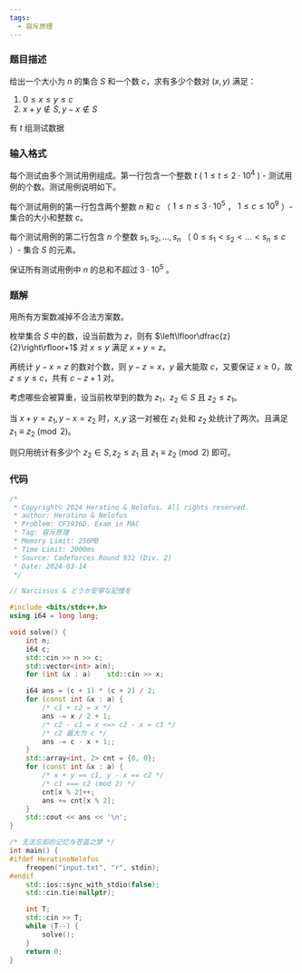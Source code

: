 ```yaml
---
tags:
  - 容斥原理
---
```


### 题目描述

给出一个大小为 $n$ 的集合 $S$ 和一个数 $c$，求有多少个数对 $(x,y)$ 满足：

1.   $0\le x\le y\le c$
2.   $x+y\notin S,y-x\notin S$

有 $t$ 组测试数据

### 输入格式

每个测试由多个测试用例组成。第一行包含一个整数 $t$ ( $1 \leq t \leq 2 \cdot 10^4$ ) - 测试用例的个数。测试用例说明如下。

每个测试用例的第一行包含两个整数 $n$ 和 $c$ （ $1 \leq n \leq 3 \cdot 10^5$ ， $1 \leq c \leq 10^9$ ）- 集合的大小和整数 $c$。

每个测试用例的第二行包含 $n$ 个整数 $s_1, s_2, \ldots, s_{n}$ （ $0 \leq s_1 < s_2 < \ldots < s_{n} \leq c$ ）- 集合 $S$ 的元素。

保证所有测试用例中 $n$ 的总和不超过 $3 \cdot 10^5$ 。

### 题解

用所有方案数减掉不合法方案数。

枚举集合 $S$ 中的数，设当前数为 $z$，则有 $\left\lfloor\dfrac{z}{2}\right\rfloor+1$ 对 $x\le y$ 满足 $x+y=z$。

再统计 $y-x=z$ 的数对个数，则 $y-z=x$，$y$ 最大能取 $c$，又要保证 $x\ge 0$，故 $z\le y\le c$，共有 $c-z+1$ 对。

考虑哪些会被算重，设当前枚举到的数为 $z_1$，$z_2\in S$ 且 $z_2\le z_1$。

当 $x+y=z_1,y-x=z_2$ 时，$x,y$ 这一对被在 $z_1$ 处和 $z_2$ 处统计了两次。且满足 $z_1\equiv z_2\pmod 2$。

则只用统计有多少个 $z_2\in S,z_2\le z_1$ 且 $z_1\equiv z_2\pmod 2$ 即可。

### 代码

```cpp
/*
 * Copyright© 2024 Heratino & Nelofus. All rights reserved.
 * author: Heratino & Nelofus
 * Problem: CF1936D. Exam in MAC
 * Tag: 容斥原理
 * Memory Limit: 256MB
 * Time Limit: 2000ms
 * Source: Codeforces Round 932 (Div. 2)
 * Date: 2024-03-14 
 */

// Narcissus & どうか安寧な記憶を

#include <bits/stdc++.h>
using i64 = long long;

void solve() {
	int n;
	i64 c;	
	std::cin >> n >> c;
	std::vector<int> a(n);
	for (int &x : a)	std::cin >> x;

	i64 ans = (c + 1) * (c + 2) / 2;
	for (const int &x : a) {
		/* c1 + c2 = x */
		ans -= x / 2 + 1;
		/* c2 - c1 = x <=> c2 - x = c1 */
		/* c2 最大为 c */
		ans -= c - x + 1;;
	}
	std::array<int, 2> cnt = {0, 0};
	for (const int &x : a) {
		/* x + y == c1, y - x == c2 */
		/* c1 === c2 (mod 2) */
		cnt[x % 2]++;
		ans += cnt[x % 2];
	}
	std::cout << ans << '\n';
}

/* 无法忘却的记忆与苍蓝之梦 */
int main() {
#ifdef HeratinoNelofus
	freopen("input.txt", "r", stdin);
#endif
	std::ios::sync_with_stdio(false);
	std::cin.tie(nullptr);

	int T;
	std::cin >> T;
	while (T--) {
		solve();
	}
	return 0;
}
```